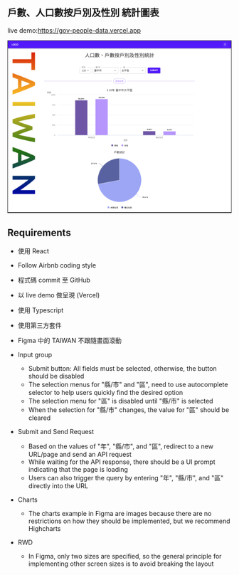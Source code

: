 ## 戶數、人口數按戶別及性別 統計圖表

live demo:https://gov-people-data.vercel.app

![](public/picture.png)

## Requirements

- 使用 React
- Follow Airbnb coding style
- 程式碼 commit 至 GitHub
- 以 live demo 做呈現 (Vercel)
- 使用 Typescript
- 使用第三方套件
- Figma 中的 TAIWAN 不跟隨畫面滾動
- Input group

  - Submit button: All fields must be selected, otherwise, the button should be disabled
  - The selection menus for "縣/市" and "區", need to use autocomplete selector to help users quickly find the desired option
  - The selection menu for "區" is disabled until "縣/市" is selected
  - When the selection for "縣/市" changes, the value for "區" should be cleared

- Submit and Send Request

  - Based on the values of "年", "縣/市", and "區", redirect to a new URL/page and send an API request
  - While waiting for the API response, there should be a UI prompt indicating that the page is loading
  - Users can also trigger the query by entering "年", "縣/市", and "區" directly into the URL

- Charts

  - The charts example in Figma are images because there are no restrictions on how they should be implemented, but we recommend Highcharts

- RWD
  - In Figma, only two sizes are specified, so the general principle for implementing other screen sizes is to avoid breaking the layout
